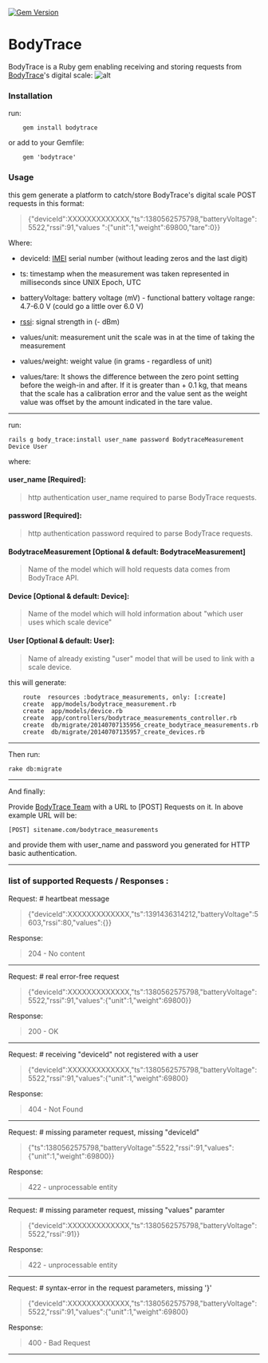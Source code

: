 [![Gem Version](https://badge.fury.io/rb/bodytrace.svg)](http://badge.fury.io/rb/bodytrace)

BodyTrace
=========

BodyTrace is a Ruby gem enabling receiving and storing requests from [BodyTrace](http://bodytrace.com/medical/)'s digital scale:
![alt](http://bodytrace.com/img/scale.png)

### Installation
run:
```
    gem install bodytrace
```
or add to your Gemfile:
```
    gem 'bodytrace'
```

### Usage
this gem generate a platform to catch/store BodyTrace's digital scale POST requests in this format:
>{"deviceId":XXXXXXXXXXXXX,"ts":1380562575798,"batteryVoltage":5522,"rssi":91,"values
":{"unit":1,"weight":69800,"tare":0}}

Where:

* deviceId: [IMEI](http://en.wikipedia.org/wiki/International_Mobile_Station_Equipment_Identity) serial number (without leading zeros and the last digit)

* ts: timestamp when the measurement was taken represented in milliseconds since UNIX Epoch, UTC

* batteryVoltage: battery voltage (mV) - functional battery voltage range: 4.7-6.0 V (could 
go a little over 6.0 V)

* [rssi](http://en.wikipedia.org/wiki/Received_signal_strength_indication): signal strength in (- dBm) 

* values/unit: measurement unit the scale was in at the time of taking the measurement

* values/weight: weight value (in grams - regardless of unit)
* values/tare:  It shows the difference between the zero point setting before the weigh-in and after. If it is greater than + 0.1 kg, that means that the scale has a calibration error and the value sent as the weight value was offset by the amount indicated in the tare value. 

---

run:
```
rails g body_trace:install user_name password BodytraceMeasurement Device User
```

where:
#### user_name [Required]:
> http authentication user_name required to parse BodyTrace requests.

#### password [Required]:
> http authentication password required to parse BodyTrace requests.

#### BodytraceMeasurement [Optional & default: BodytraceMeasurement]
> Name of the model which will hold requests data comes from BodyTrace API.

#### Device  [Optional & default: Device]:
> Name of the model which will hold information about "which user uses which scale device"

#### User [Optional & default: User]:
> Name of already existing "user" model that will be used to link with a scale device.


this will generate:
```
    route  resources :bodytrace_measurements, only: [:create]
    create  app/models/bodytrace_measurement.rb
    create  app/models/device.rb
    create  app/controllers/bodytrace_measurements_controller.rb
    create  db/migrate/20140707135956_create_bodytrace_measurements.rb
    create  db/migrate/20140707135957_create_devices.rb

```

---
Then run:
```
rake db:migrate
```
---

And finally:

Provide [BodyTrace Team](http://www.bodytrace.com/contact.html) with a URL to [POST] Requests on it. In above example URL will be:
```
[POST] sitename.com/bodytrace_measurements
```
and provide them with user_name and password you generated for HTTP basic authentication.

---

### list of supported Requests / Responses :

 Request: # heartbeat message
  > {"deviceId":XXXXXXXXXXXXX,"ts":1391436314212,"batteryVoltage":5603,"rssi":80,"values":{}}
  
Response: 
  > 204 - No content

---

Request: # real error-free request
  > {"deviceId":XXXXXXXXXXXXX,"ts":1380562575798,"batteryVoltage":5522,"rssi":91,"values":{"unit":1,"weight":69800}}
  
Response: 
  > 200 - OK

---------------

Request: # receiving "deviceId" not registered with a user
  > {"deviceId":XXXXXXXXXXXXX,"ts":1380562575798,"batteryVoltage":5522,"rssi":91,"values":{"unit":1,"weight":69800}
  
Response: 
  > 404 - Not Found

---------------

Request: # missing parameter request, missing "deviceId"
  > {"ts":1380562575798,"batteryVoltage":5522,"rssi":91,"values":{"unit":1,"weight":69800}}

Response: 
  > 422 - unprocessable entity

---------------

Request: # missing parameter request, missing "values" paramter
  >{"deviceId":XXXXXXXXXXXXX,"ts":1380562575798,"batteryVoltage":5522,"rssi":91}}

Response: 
  > 422 - unprocessable entity

---------------

Request: # syntax-error in the request parameters, missing '}'
  > {"deviceId":XXXXXXXXXXXXX,"ts":1380562575798,"batteryVoltage":5522,"rssi":91,"values":{"unit":1,"weight":69800}

Response: 
  > 400 - Bad Request

---------------
